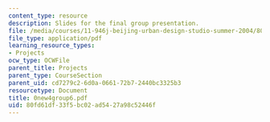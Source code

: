 ```yaml
---
content_type: resource
description: Slides for the final group presentation.
file: /media/courses/11-946j-beijing-urban-design-studio-summer-2004/80fd61df33f5bc02ad5427a98c52446f_0new4group6.pdf
file_type: application/pdf
learning_resource_types:
- Projects
ocw_type: OCWFile
parent_title: Projects
parent_type: CourseSection
parent_uid: cd7279c2-6d0a-0661-72b7-2440bc3325b3
resourcetype: Document
title: 0new4group6.pdf
uid: 80fd61df-33f5-bc02-ad54-27a98c52446f
---
```

